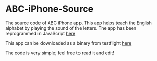 # ABC-iPhone-Source

The source code of ABC iPhone app. This app helps teach the English alphabet by playing the sound of the letters. 
The app has been reprogrammed in JavaScript [here](https://tariq-c-dev.github.io/ABC-Fun/)

This app can be downloaded  as a binary from testflight [here](https://testflight.apple.com/join/kaZCEkkj)

The code is very simple; feel free to read it and edit!
